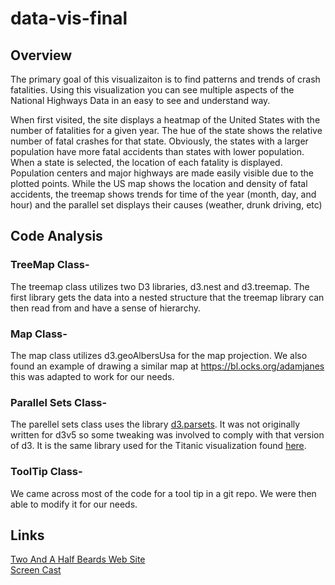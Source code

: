 # data-vis-final

## Overview
<p>
The primary goal of this visualizaiton is to find patterns and trends of crash fatalities. Using this visualization you 
can see multiple aspects of the National Highways Data in an easy to see and understand way.

When first visited, the site displays a heatmap of the United States with the number of fatalities for a given year. The hue of the state shows the relative number of fatal crashes for that state. Obviously, the states with a larger population have more fatal accidents than states with lower population. When a state is selected, the location of each fatality is displayed. Population centers and major highways are made easily visible due to the plotted points. While the US map shows the location and density of fatal accidents, the treemap shows trends for time of the year (month, day, and hour) and the parallel set displays their causes (weather, drunk driving, etc)

    
</p>

## Code Analysis

### TreeMap Class-
<p>
    The treemap class utilizes two D3 libraries, d3.nest and d3.treemap.  The first library gets the data into a nested structure that the treemap library can then read from and have a sense of hierarchy.</p>

### Map Class-
<p>
    The map class utilizes d3.geoAlbersUsa for the map projection.  We also found an example of drawing a similar map at <a href= "https://bl.ocks.org/adamjanes/6cf85a4fd79e122695ebde7d41fe327f">https://bl.ocks.org/adamjanes</a> this was adapted to work for our needs.
</p>

### Parallel Sets Class-
<p>
    The parellel sets class uses the library <a href="https://github.com/jasondavies/d3-parsets">d3.parsets</a>. It was not originally written for d3v5 so some tweaking was involved to comply with that version of d3. It is the same library used for the Titanic visualization found <a href="https://www.jasondavies.com/parallel-sets/">here</a>.
</p>

### ToolTip Class-
<p>
    We came across most of the code for a tool tip in a git repo. We were then able to modify it for our needs.
</p>

## Links
<a href="https://zcjhnsn.github.io/data-vis-final/">Two And A Half Beards Web Site</a> <br>
<a href="https://www.youtube.com/embed/zRr8s84guPQ">Screen Cast</a>
